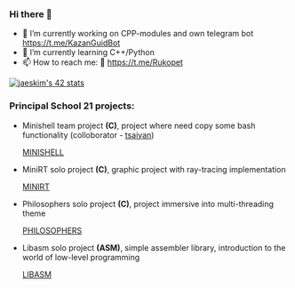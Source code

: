 ### Hi there 👋
- 🔭 I’m currently working on CPP-modules and own telegram bot https://t.me/KazanGuidBot
- 🌱 I’m currently learning C++/Python
- 📫 How to reach me: :iphone: https://t.me/Rukopet

[![jaeskim's 42 stats](https://badge42.herokuapp.com/api/stats/egums?privacyName=true)](https://github.com/egums/badge42)

### **Principal School 21 projects**:

- Minishell team project **(C)**, project where need copy some bash functionality (colloborator - [tsaiyan](https://github.com/tsaiyan))

     [MINISHELL](https://github.com/Rukopet/minishell)
     
- MiniRT solo project **(C)**, graphic project with ray-tracing implementation
  
     [MINIRT](https://github.com/Rukopet/miniRT)
     
 - Philosophers solo project **(C)**, project immersive into multi-threading theme

     [PHILOSOPHERS](https://github.com/Rukopet/Philosophers)
     
 - Libasm solo project **(ASM)**, simple assembler library, introduction to the world of low-level programming

     [LIBASM](https://github.com/Rukopet/libasm)
     
<!--
**Rukopet/Rukopet** is a ✨ _special_ ✨ repository because its `README.md` (this file) appears on your GitHub profile.
- 🔭 I’m currently working on CPP-modules and telegram bot
- 🌱 I’m currently learning C++/Python
- 📫 How to reach me: :iphone: https://t.me/Rukopet
